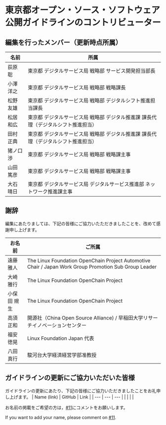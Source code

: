 東京都オープン・ソース・ソフトウェア公開ガイドラインのコントリビューター
============================================

## 編集を行ったメンバー（更新時点所属）

| 名前 | 所属 |
| --- | --- |
| 荻原 聡 | 東京都 デジタルサービス局 戦略部 サービス開発担当部長 |
| 小澤 洋之 | 東京都 デジタルサービス局 戦略部 戦略課長 |
| 松野 友雄 | 東京都 デジタルサービス局 戦略部 デジタルシフト推進担当課長 |
| 松居 和広 | 東京都 デジタルサービス局 戦略部 デジタル推進課 課長代理（デジタルシフト推進担当） |
| 田村 正典 | 東京都 デジタルサービス局 戦略部 デジタル推進課 課長代理（デジタルシフト推進担当） |
| 猪ノ口 渉 | 東京都 デジタルサービス局 戦略部 戦略課主事 |
| 山田 篤彦 | 東京都 デジタルサービス局 戦略部 戦略課主事 |
| 大石 晴日 | 東京都 デジタルサービス局 デジタルサービス推進部 ネットワーク推進課主事 |


## 謝辞
編集にあたりましては、下記の皆様にご協力いたただきましたことを、改めて感謝申し上げます。

| お名前 | ご所属 |
| --- | --- |
| 遠藤 雅人 | The Linux Foundation OpenChain Project Automotive Chair / Japan Work Group Promotion Sub Group Leader |
| 大崎 雅行 | The Linux Foundation OpenChain Project |
| 小保田 規生 | The Linux Foundation OpenChain Project | 
| 高須 正和  | 開源社（China Open Source Alliance) / 早稲田大学リサーチイノベーションセンター |
| 福安 徳晃 | Linux Foundation Japan 代表 |
| 八田 真行 | 駿河台大学経済経営学部准教授 |


## ガイドラインの更新にご協力いただいた皆様
ガイドラインの更新にあたり、下記の皆様にご協力いただきましたことをお礼申し上げます。
| Name (link) | GitHub | Link |
| --- | --- | --- |
| | | |


お名前の掲載をご希望の方は，[#11](https://github.com/Tokyo-Metro-Gov/tokyo-oss-guideline/issues/11)にコメントをお願いします。

If you want to add your name, please comment on [#11](https://github.com/Tokyo-Metro-Gov/tokyo-oss-guideline/issues/11).
